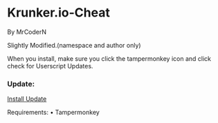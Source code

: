 # Krunker.io-Cheat
By MrCoderN

Slightly Modified.(namespace and author only)

When you install, make sure you click the tampermonkey icon and click check for Userscript Updates.
### Update:
[Install Update](https://github.com/MrCoderN/krunker.io-hack-cheat-mod/raw/master/krunkerhack.user.js)

Requirements: • Tampermonkey
